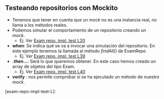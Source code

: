 ## Testeando repositorios con Mockito
- Tenemos que tener en cuenta que un *mock* no es una instancia real, no llama a los métodos reales.
- Podemos simular el comportamiento de un repositorio creando un *mock*. 
    * Ej. Ver [Exam repo. impl. test L20][exam-repo-impl-test-L20]
- **when**: Se indica qué se va a invocar una simulación del repositorio. En este ejemplo tenemos la llamada al método *findAll()* de ExamRepo
    * Ej. Ver [Exam repo. impl. test L39][exam-repo-impl-test-L39]
- **.then...**: Será lo que queremos obtener. En este caso hemos creado un array de objetos del tipo Exam.
    * Ej. Ver [Exam repo. impl. test L40][exam-repo-impl-test-L40]
- **verify** : nos permite comprobar si se ha ejecutado un método de nuestro *mock*.


[exam-repo-impl-test-L20]:https://github.com/irinacadu/TDD-Course/blob/4cd7567f2b553785fe7cc10b12f7ba0b7b8dfb1a/src/test/java/mockitoTests/RepositoriesTests/ExamRepoImplTest.java#L20
[exam-repo-impl-test-L39]:https://github.com/irinacadu/TDD-Course/blob/4cd7567f2b553785fe7cc10b12f7ba0b7b8dfb1a/src/test/java/mockitoTests/RepositoriesTests/ExamRepoImplTest.java#L39
[exam-repo-impl-test-L40]:https://github.com/irinacadu/TDD-Course/blob/4cd7567f2b553785fe7cc10b12f7ba0b7b8dfb1a/src/test/java/mockitoTests/RepositoriesTests/ExamRepoImplTest.java#L40
[exam-repo-impl-test-L]: